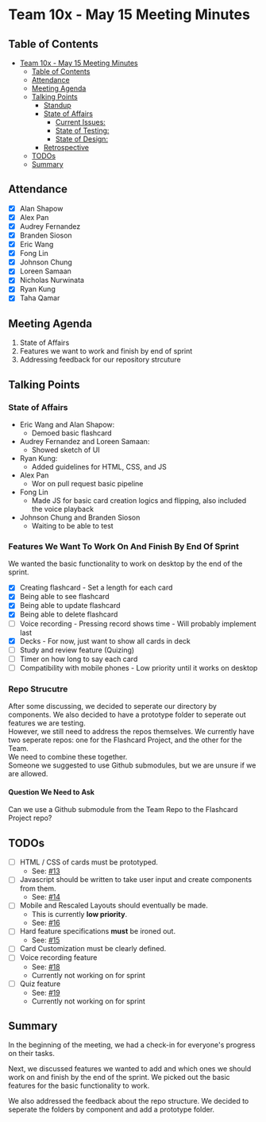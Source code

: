 # Team 10x - May 15 Meeting Minutes

## Table of Contents

- [Team 10x - May 15 Meeting Minutes](#team-10x---may-13-meeting-minutes)
  - [Table of Contents](#table-of-contents)
  - [Attendance](#attendance)
  - [Meeting Agenda](#meeting-agenda)
  - [Talking Points](#talking-points)
    - [Standup](#standup)
    - [State of Affairs](#state-of-affairs)
      - [Current Issues:](#this-week-we-have-several-issues-that-must-be-addressed)
      - [State of Testing:](#we-have-several-things-we-want-to-start-considering-when-it-comes-to-testing)
      - [State of Design:](#in-terms-of-design)
    - [Retrospective](#retrospective)
  - [TODOs](#todos)
  - [Summary](#summary)

## Attendance

- [x] Alan Shapow
- [x] Alex Pan
- [x] Audrey Fernandez
- [x] Branden Sioson
- [x] Eric Wang
- [x] Fong Lin
- [x] Johnson Chung
- [x] Loreen Samaan
- [x] Nicholas Nurwinata
- [x] Ryan Kung
- [x] Taha Qamar

## Meeting Agenda

1. State of Affairs
2. Features we want to work and finish by end of sprint
3. Addressing feedback for our repository strcuture

## Talking Points

### State of Affairs

- Eric Wang and Alan Shapow: 
  - Demoed basic flashcard 
- Audrey Fernandez and Loreen Samaan:
  - Showed sketch of UI
- Ryan Kung:
  - Added guidelines for HTML, CSS, and JS
- Alex Pan
  - Wor on pull request basic pipeline 
- Fong Lin
  - Made JS for basic card creation logics and flipping, also included the voice playback
- Johnson Chung and Branden Sioson
  - Waiting to be able to test

### Features We Want To Work On And Finish By End Of Sprint
We wanted the basic functionality to work on desktop by the end of the sprint. 
- [x] Creating flashcard
      - Set a length for each card
- [x] Being able to see flashcard
- [x] Being able to update flashcard
- [x] Being able to delete flashcard
- [ ] Voice recording
      - Pressing record shows time
      - Will probably implement last
- [x] Decks
      - For now, just want to show all cards in deck
- [ ] Study and review feature (Quizing)
- [ ] Timer on how long to say each card
- [ ] Compatibility with mobile phones
      - Low priority until it works on desktop

### Repo Strucutre
After some discussing, we decided to seperate our directory by components. We also decided to have a prototype folder to seperate out features we are testing.  
However, we still need to address the repos themselves. We currently have two seperate repos: one for the Flashcard Project, and the other for the Team.  
We need to combine these together.  
Someone we suggested to use Github submodules, but we are unsure if we are allowed.
#### Question We Need to Ask
Can we use a Github submodule from the Team Repo to the Flashcard Project repo?
  
## TODOs

- [ ] HTML / CSS of cards must be prototyped.
  - See: [#13](https://github.com/cse110-sp25-group-10/Flashcard-Project/issues/13)
- [ ] Javascript should be written to take user input and create components from them. 
  - See: [#14](https://github.com/cse110-sp25-group-10/Flashcard-Project/issues/14)
- [ ] Mobile and Rescaled Layouts should eventually be made. 
  - This is currently **low priority**.
  - See: [#16](https://github.com/cse110-sp25-group-10/Flashcard-Project/issues/16)
- [ ] Hard feature specifications **must** be ironed out.
  - See: [#15](https://github.com/cse110-sp25-group-10/Flashcard-Project/issues/15)
- [ ] Card Customization must be clearly defined.
- [ ] Voice recording feature
  - See: [#18](https://github.com/cse110-sp25-group-10/Flashcard-Project/issues/18)
  - Currently not working on for sprint
- [ ] Quiz feature 
  - See: [#19](https://github.com/cse110-sp25-group-10/Flashcard-Project/issues/19)
  - Currently not working on for sprint


## Summary
In the beginning of the meeting, we had a check-in for everyone's progress on their tasks.

Next, we discussed features we wanted to add and which ones we should work on and finish by the end of the sprint. We picked out the basic features for the basic functionality to work.

We also addressed the feedback about the repo structure. We decided to seperate the folders by component and add a prototype folder.
